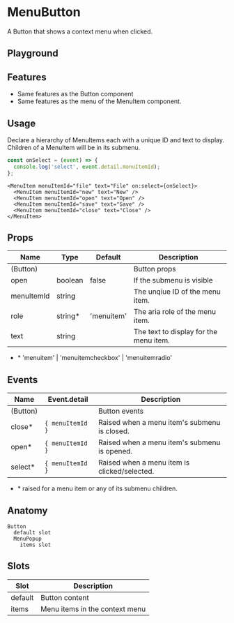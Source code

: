 <script>
    import Playground from './MenuButtonPlayground.svelte';
</script>

# MenuButton

A Button that shows a context menu when clicked.

## Playground

<Playground />

## Features

- Same features as the Button component
- Same features as the menu of the MenuItem component.

## Usage

Declare a hierarchy of MenuItems each with a unique ID and text to display.
Children of a MenuItem will be in its submenu.

```ts
const onSelect = (event) => {
  console.log('select', event.detail.menuItemId);
};
```

```svelte
<MenuItem menuItemId="file" text="File" on:select={onSelect}>
  <MenuItem menuItemId="new" text="New" />
  <MenuItem menuItemId="open" text="Open" />
  <MenuItem menuItemId="save" text="Save" />
  <MenuItem menuItemId="close" text="Close" />
</MenuItem>
```

## Props

| Name       | Type     | Default    | Description                            |
| ---------- | -------- | ---------- | -------------------------------------- |
| (Button)   |          |            | Button props                           |
| open       | boolean  | false      | If the submenu is visible              |
| menuItemId | string   |            | The unqiue ID of the menu item.        |
| role       | string\* | 'menuitem' | The aria role of the menu item.        |
| text       | string   |            | The text to display for the menu item. |

- \* 'menuitem' | 'menuitemcheckbox' | 'menuitemradio'

## Events

| Name     | Event.detail     | Description                                  |
| -------- | ---------------- | -------------------------------------------- |
| (Button) |                  | Button events                                |
| close\*  | `{ menuItemId }` | Raised when a menu item's submenu is closed. |
| open\*   | `{ menuItemId }` | Raised when a menu item's submenu is opened. |
| select\* | `{ menuItemId }` | Raised when a menu item is clicked/selected. |

- \* raised for a menu item or any of its submenu children.

## Anatomy

```
Button
  default slot
  MenuPopup
    items slot
```

## Slots

| Slot    | Description                    |
| ------- | ------------------------------ |
| default | Button content                 |
| items   | Menu items in the context menu |
